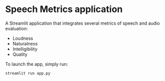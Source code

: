 # Speech Metrics application

A Streamlit application that integrates several metrics of speech and audio evaluation:
- Loudness
- Naturalness
- Intelligibility
- Quality

To launch the app, simply run:

```
streamlit run app.py
```

